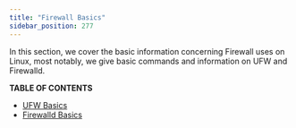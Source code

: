 ```yaml
---
title: "Firewall Basics"
sidebar_position: 277
---
```




In this section, we cover the basic information concerning Firewall uses on Linux, most notably, we give basic commands and information on UFW and Firewalld.

**TABLE OF CONTENTS**

- [UFW Basics](./ufw_basics.md)
- [Firewalld Basics](./firewalld_basics.md)